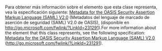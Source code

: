 <span data-ttu-id="d7864-101">Para obtener más información sobre el elemento que esta clase representa, vea la especificación siguiente: [Metadata for the OASIS Security Assertion Markup Language (SAML) V2.0](http://go.microsoft.com/fwlink/?LinkId=231291) (Metadatos del lenguaje de marcado de aserción de seguridad (SAML) V2.0 de OASIS), (disponible en http://go.microsoft.com/fwlink/?LinkId=231291).</span><span class="sxs-lookup"><span data-stu-id="d7864-101">For more information about the element that this class represents, see the following specification: [Metadata for the OASIS Security Assertion Markup Language (SAML) V2.0](http://go.microsoft.com/fwlink/?LinkId=231291) (http://go.microsoft.com/fwlink/?LinkId=231291).</span></span>